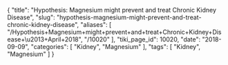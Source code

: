 {
    "title": "Hypothesis: Magnesium might prevent and treat Chronic Kidney Disease",
    "slug": "hypothesis-magnesium-might-prevent-and-treat-chronic-kidney-disease",
    "aliases": [
        "/Hypothesis+Magnesium+might+prevent+and+treat+Chronic+Kidney+Disease+\u2013+April+2018",
        "/10020"
    ],
    "tiki_page_id": 10020,
    "date": "2018-09-09",
    "categories": [
        "Kidney",
        "Magnesium"
    ],
    "tags": [
        "Kidney",
        "Magnesium"
    ]
}